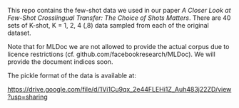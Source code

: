 This repo contains the few-shot data we used in our paper *A Closer
Look at Few-Shot Crosslingual Transfer: The Choice of Shots Matters*.
There are 40 sets of K-shot, K = 1, 2, 4 (,8) data sampled from each
of the original dataset.


Note that for MLDoc we are not allowed to provide the actual corpus
due to licence restrictions
(cf. github.com/facebookresearch/MLDoc). We will provide the document
indices soon.

The pickle format of the data is available at:

https://drive.google.com/file/d/1Vi1Cu9qx_2e44FLEHi1Z_Auh483j22ZD/view?usp=sharing
